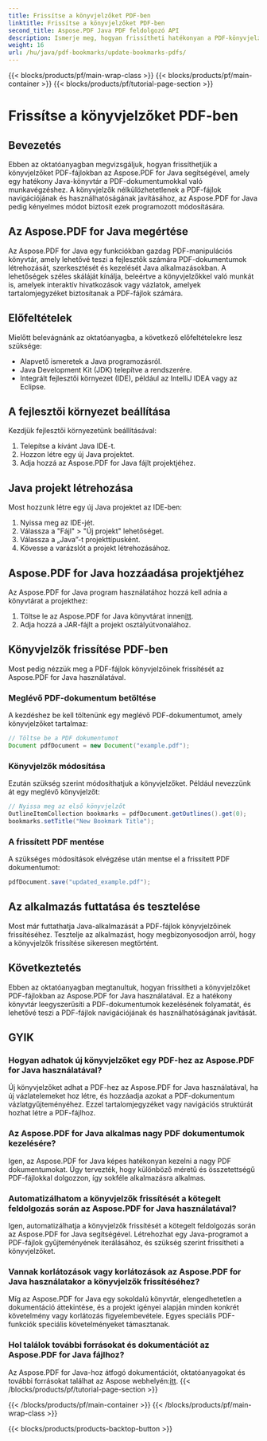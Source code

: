 ```yaml
---
title: Frissítse a könyvjelzőket PDF-ben
linktitle: Frissítse a könyvjelzőket PDF-ben
second_title: Aspose.PDF Java PDF feldolgozó API
description: Ismerje meg, hogyan frissítheti hatékonyan a PDF-könyvjelzőket az Aspose.PDF for Java használatával. Lépésről lépésre bemutatott útmutatónk leegyszerűsíti a folyamatot.
weight: 16
url: /hu/java/pdf-bookmarks/update-bookmarks-pdfs/
---
```


{{< blocks/products/pf/main-wrap-class >}}
{{< blocks/products/pf/main-container >}}
{{< blocks/products/pf/tutorial-page-section >}}

# Frissítse a könyvjelzőket PDF-ben


## Bevezetés

Ebben az oktatóanyagban megvizsgáljuk, hogyan frissíthetjük a könyvjelzőket PDF-fájlokban az Aspose.PDF for Java segítségével, amely egy hatékony Java-könyvtár a PDF-dokumentumokkal való munkavégzéshez. A könyvjelzők nélkülözhetetlenek a PDF-fájlok navigációjának és használhatóságának javításához, az Aspose.PDF for Java pedig kényelmes módot biztosít ezek programozott módosítására.

## Az Aspose.PDF for Java megértése

Az Aspose.PDF for Java egy funkciókban gazdag PDF-manipulációs könyvtár, amely lehetővé teszi a fejlesztők számára PDF-dokumentumok létrehozását, szerkesztését és kezelését Java alkalmazásokban. A lehetőségek széles skáláját kínálja, beleértve a könyvjelzőkkel való munkát is, amelyek interaktív hivatkozások vagy vázlatok, amelyek tartalomjegyzéket biztosítanak a PDF-fájlok számára.

## Előfeltételek

Mielőtt belevágnánk az oktatóanyagba, a következő előfeltételekre lesz szüksége:

- Alapvető ismeretek a Java programozásról.
- Java Development Kit (JDK) telepítve a rendszerére.
- Integrált fejlesztői környezet (IDE), például az IntelliJ IDEA vagy az Eclipse.

## A fejlesztői környezet beállítása

Kezdjük fejlesztői környezetünk beállításával:

1. Telepítse a kívánt Java IDE-t.
2. Hozzon létre egy új Java projektet.
3. Adja hozzá az Aspose.PDF for Java fájlt projektjéhez.

## Java projekt létrehozása

Most hozzunk létre egy új Java projektet az IDE-ben:

1. Nyissa meg az IDE-jét.
2. Válassza a "Fájl" > "Új projekt" lehetőséget.
3. Válassza a „Java”-t projekttípusként.
4. Kövesse a varázslót a projekt létrehozásához.

## Aspose.PDF for Java hozzáadása projektjéhez

Az Aspose.PDF for Java program használatához hozzá kell adnia a könyvtárat a projekthez:

1.  Töltse le az Aspose.PDF for Java könyvtárat innen[itt](https://releases.aspose.com/pdf/java/).
2. Adja hozzá a JAR-fájlt a projekt osztályútvonalához.

## Könyvjelzők frissítése PDF-ben

Most pedig nézzük meg a PDF-fájlok könyvjelzőinek frissítését az Aspose.PDF for Java használatával.

### Meglévő PDF-dokumentum betöltése

A kezdéshez be kell töltenünk egy meglévő PDF-dokumentumot, amely könyvjelzőket tartalmaz:

```java
// Töltse be a PDF dokumentumot
Document pdfDocument = new Document("example.pdf");
```

### Könyvjelzők módosítása

Ezután szükség szerint módosíthatjuk a könyvjelzőket. Például nevezzünk át egy meglévő könyvjelzőt:

```java
// Nyissa meg az első könyvjelzőt
OutlineItemCollection bookmarks = pdfDocument.getOutlines().get(0);
bookmarks.setTitle("New Bookmark Title");
```

### A frissített PDF mentése

A szükséges módosítások elvégzése után mentse el a frissített PDF dokumentumot:

```java
pdfDocument.save("updated_example.pdf");
```

## Az alkalmazás futtatása és tesztelése

Most már futtathatja Java-alkalmazását a PDF-fájlok könyvjelzőinek frissítéséhez. Tesztelje az alkalmazást, hogy megbizonyosodjon arról, hogy a könyvjelzők frissítése sikeresen megtörtént.

## Következtetés

Ebben az oktatóanyagban megtanultuk, hogyan frissítheti a könyvjelzőket PDF-fájlokban az Aspose.PDF for Java használatával. Ez a hatékony könyvtár leegyszerűsíti a PDF-dokumentumok kezelésének folyamatát, és lehetővé teszi a PDF-fájlok navigációjának és használhatóságának javítását.

## GYIK

### Hogyan adhatok új könyvjelzőket egy PDF-hez az Aspose.PDF for Java használatával?

Új könyvjelzőket adhat a PDF-hez az Aspose.PDF for Java használatával, ha új vázlatelemeket hoz létre, és hozzáadja azokat a PDF-dokumentum vázlatgyűjteményéhez. Ezzel tartalomjegyzéket vagy navigációs struktúrát hozhat létre a PDF-fájlhoz.

### Az Aspose.PDF for Java alkalmas nagy PDF dokumentumok kezelésére?

Igen, az Aspose.PDF for Java képes hatékonyan kezelni a nagy PDF dokumentumokat. Úgy tervezték, hogy különböző méretű és összetettségű PDF-fájlokkal dolgozzon, így sokféle alkalmazásra alkalmas.

### Automatizálhatom a könyvjelzők frissítését a kötegelt feldolgozás során az Aspose.PDF for Java használatával?

Igen, automatizálhatja a könyvjelzők frissítését a kötegelt feldolgozás során az Aspose.PDF for Java segítségével. Létrehozhat egy Java-programot a PDF-fájlok gyűjteményének iterálásához, és szükség szerint frissítheti a könyvjelzőket.

### Vannak korlátozások vagy korlátozások az Aspose.PDF for Java használatakor a könyvjelzők frissítéséhez?

Míg az Aspose.PDF for Java egy sokoldalú könyvtár, elengedhetetlen a dokumentáció áttekintése, és a projekt igényei alapján minden konkrét követelmény vagy korlátozás figyelembevétele. Egyes speciális PDF-funkciók speciális követelményeket támasztanak.

### Hol találok további forrásokat és dokumentációt az Aspose.PDF for Java fájlhoz?

 Az Aspose.PDF for Java-hoz átfogó dokumentációt, oktatóanyagokat és további forrásokat találhat az Aspose webhelyén:[itt](https://reference.aspose.com/pdf/java/).
{{< /blocks/products/pf/tutorial-page-section >}}

{{< /blocks/products/pf/main-container >}}
{{< /blocks/products/pf/main-wrap-class >}}

{{< blocks/products/products-backtop-button >}}
